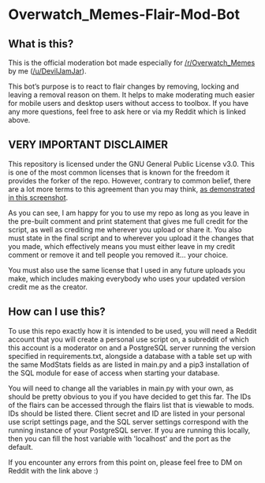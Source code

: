 # Overwatch_Memes-Flair-Mod-Bot

## What is this?

This is the official moderation bot made especially for [/r/Overwatch_Memes](https://www.reddit.com/r/overwatch_memes) by me ([/u/DevilJamJar](https://www.reddit.com/u/DevilJamJar)).

This bot’s purpose is to react to flair changes by removing, locking and leaving a removal reason on them. It helps to make moderating much easier for mobile users and desktop users without access to toolbox. If you have any more questions, feel free to ask here or via my Reddit which is linked above.

## VERY IMPORTANT DISCLAIMER

This repository is licensed under the GNU General Public License v3.0. This is one of the most common licenses that is known for the freedom it provides the forker of the repo. However, contrary to common belief, there are a lot more terms to this agreement than you may think, [as demonstrated in this screenshot](https://i.imgur.com/WH7Ieir.jpg).

As you can see, I am happy for you to use my repo as long as you leave in the pre-built comment and print statement that gives me full credit for the script, as well as crediting me wherever you upload or share it. You also must state in the final script and to wherever you upload it the changes that you made, which effectively means you must either leave in my credit comment or remove it and tell people you removed it... your choice.

You must also use the same license that I used in any future uploads you make, which includes making everybody who uses your updated version credit me as the creator.

## How can I use this?

To use this repo exactly how it is intended to be used, you will need a Reddit account that you will create a personal use script on, a subreddit of which this account is a moderator on and a PostgreSQL server running the version specified in requirements.txt, alongside a database with a table set up with the same ModStats fields as are listed in main.py and a pip3 installation of the SQL module for ease of access when starting your database.

You will need to change all the variables in main.py with your own, as should be pretty obvious to you if you have decided to get this far. The IDs of the flairs can be accessed through the flairs list that is viewable to mods. IDs should be listed there. Client secret and ID are listed in your personal use script settings page, and the SQL server settings correspond with the running instance of your PostgreSQL server. If you are running this locally, then you can fill the host variable with 'localhost' and the port as the default.

If you encounter any errors from this point on, please feel free to DM on Reddit with the link above :)
